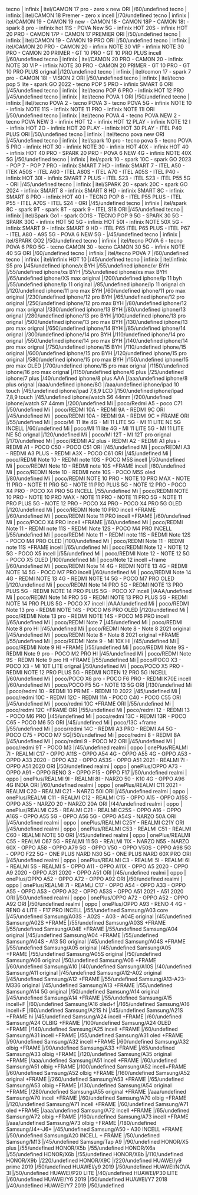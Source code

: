 tecno | infinix | itel/CAMON 17 pro - zero x new ORI |/60/undefined
tecno | infinix | itel/CAMON 18 Premer - zero x incell |/70/undefined
tecno | infinix | itel/CAMON 19 - CAMON 19 new - CAMON 18 - CAMON 18P - CAMON 18t - spark 8 pro - infinix hot 11S - POVA New 5G - infinix HOT 20S - infinix HOT 20 PRO - CAMON 17P - CAMON 17 PREMIER ORI |/50/undefined
tecno | infinix | itel/CAMON 19 - CAMON 19 PRO ORI |/50/undefined
tecno | infinix | itel/CAMON 20 PRO - CAMON 20 - infinix NOTE 30 VIP - infinix NOTE 30 PRO - CAMON 20 PRIMER - GT 10 PRO - GT 10 PRO PLUS incell |/60/undefined
tecno | infinix | itel/CAMON 20 PRO - CAMON 20 - infinix NOTE 30 VIP - infinix NOTE 30 PRO - CAMON 20 PRIMER - GT 10 PRO - GT 10 PRO PLUS orignal |/120/undefined
tecno | infinix | itel/comon 17 - spark 7 pro - CAMON 18I - VISION 2 ORI |/50/undefined
tecno | infinix | itel/tecno pop 5 lite - spark GO 2022 - tecno POP 5 PRO - infinix SMART 6 ORI |/45/undefined
tecno | infinix | itel/tecno POP 6 PRO - infinix HOT 12 PRO |/45/undefined
tecno | infinix | itel/tecno POVA 1 ORI |/50/undefined
tecno | infinix | itel/tecno POVA 2 - tecno POVA 3 - tecno POVA 5G - infinix NOTE 10 - infinix NOTE 11S - infinix NOTE 11 PRO - infinix NOTE 11I ORI |/50/undefined
tecno | infinix | itel/tecno POVA 4 - tecno POVA NEW 2 - tecno POVA NEW 3 - infinix HOT 12 - infinix HOT 12 PLAY - infinix NOTE 12 I - infinix HOT 2O - infinix HOT 20 PLAY - infinix HOT 30 PLAY - ITEL P40 PLUS ORI |/50/undefined
tecno | infinix | itel/tecno pova new ORI |/45/undefined
tecno | infinix | itel/spark 10 pro - tecno pova 5 - tecno POVA 5 PRO - infinix HOT 30 - infinix NOTE 30 - infinix HOT 40X - infinix HOT 40 - infinix HOT 40 PRO - SPARK 20 PRO - POVA 6 NEW 4G - infinix NOTE 40X 5G |/50/undefined
tecno | infinix | itel/spark 10 - spark 10C - spark GO 2023 - POP 7 - POP 7 PRO - infinix SMART 7 HD - infinix SMART 7 - ITEL A50 - ITEK A50S - ITEL A60 - ITEL A60S - ITEL A70 - ITEL A05S - ITEL P40 - infinix HOT 30I - infinix SMART 7 PLUS - ITEL S23 - ITEL S23 - ITEL P55 5G - ORI |/45/undefined
tecno | infinix | itel/SPARK 20 - spark 20C - spark GO 2024 - infinix SMART 8 - infinix SMART 8 HD - infinix SMART 8C - infinix SMART 8 PRO - infinix HOT 40 I - TECNO POP 8 - ITEL P55 PLUS - ITEL P55 - ITEL A70S - ITEL S24 - ORI |/45/undefined
tecno | infinix | itel/spark 8C - spark 9T - spark 8T - spark 9 - ITEL S18 ORI |/45/undefined
tecno | infinix | itel/Spark Go1 - spark GO1S - TECNO POP 9 5G - SPARK 30 5G - SPARK 30C - infinix HOT 50 5G - infinix HOT 50I - infinix NOTE 50X 5G - infinix SMART 9 - infinix SMART 9 HD - ITEL P65 ITEL P65 PLUS - ITEL P67 - ITEL A80 - A95 5G - POVA 6 NEW 5G - |/45/undefined
tecno | infinix | itel/SPARK GO2 |/50/undefined
tecno | infinix | itel/tecno POVA 6 - tecno POVA 6 PRO 5G - tecno CAMON 30 - tecno CAMON 30 5G - infinix NOTE 40 5G ORI |/60/undefined
tecno | infinix | itel/tecno POVA 7 |/60/undefined
tecno | infinix | itel/infinix HOT 10 |/45/undefined
tecno | infinix | itel/infinix S5 pro |/45/undefined
iphone/x BYH |/55/undefined
iphone/xr BYH |/55/undefined
iphone/xs BYH |/55/undefined
iphone/xs max BYH |/65/undefined
iphone/XS max original |/200/undefined
iphone/Ip 11 byh |/55/undefined
iphone/Ip 11 original |/85/undefined
iphone/Ip 11 orignal ch |/120/undefined
iphone/11 pro max BYH |/60/undefined
iphone/11 pro max original |/230/undefined
iphone/12 pro BYH |/65/undefined
iphone/12 pro original |/250/undefined
iphone/12 pro max BYH |/80/undefined
iphone/12 pro max orignal |/330/undefined
iphone/13 BYH |/80/undefined
iphone/13 orignal |/280/undefined
iphone/13 pro BYH |/100/undefined
iphone/13 pro orignal |/500/undefined
iphone/13 pro max BYH |/130/undefined
iphone/13 pro max orignal |/650/undefined
iphone/14 BYH |/85/undefined
iphone/14 orignal |/300/undefined
iphone/14 pro BYH |/110/undefined
iphone/14 pro orignal |/550/undefined
iphone/14 pro max BYH |/140/undefined
iphone/14 pro max orignal |/750/undefined
iphone/15 BYH |/110/undefined
iphone/15 original |/600/undefined
iphone/15 pro BYH |/120/undefined
iphone/15 pro original |/580/undefined
iphone/15 pro max BYH |/150/undefined
iphone/15 pro max OLED |/700/undefined
iphone/15 pro max orignal |/1150/undefined
iphone/16 pro max orignal |/1150/undefined
iphone/6 plus |/25/undefined
iphone/7 plus |/40/undefined
iphone/8 plus AAA |/aaa/undefined
iphone/8 plus orignal |/aaa/undefined
iphone/8G |/aaa/undefined
iphone/ipad 10 touch |/45/undefined
iphone/ipad 7,8,9 LCD |/150/undefined
iphone/ipad 7,8,9 touch |/45/undefined
iphone/watch S6 44mm |/200/undefined
iphone/watch S7 44mm |/200/undefined
Mi | poco/Redmi A5 - poco C71 |/50/undefined
Mi | poco/REDMI 10A - REDMI 9A - REDMI 9C ORI |/45/undefined
Mi | poco/REDMI 10A - REDMI 9A - REDMI 9C + FRAME ORI |/55/undefined
Mi | poco/MI 11 lite 4G - MI 11 LITE 5G - MI 11 LITE NE 5G INCELL |/60/undefined
Mi | poco/MI 11 lite 4G - MI 11 LITE 5G - MI 11 LITE NE 5G  orignal |/120/undefined
Mi | poco/MI 12T - MI 12T pro orignal |/170/undefined
Mi | poco/REDMI A2 plus - REDMI A2 - REDMI A1 plus - REDMI A1 - POCO C50 - POCO C51 ORI |/45/undefined
Mi | poco/REDMI A3 - REDMI A3 PLUS - REDMI A3X - POCO C61 ORI |/45/undefined
Mi | poco/REDMI Note 10 - REDMI note 10S - POCO M5S incell |/50/undefined
Mi | poco/REDMI Note 10 - REDMI note 10S +FRAME incell |/60/undefined
Mi | poco/REDMI Note 10 - REDMI note 10S - POCO M5S oled |/80/undefined
Mi | poco/REDMI NOTE 10 PRO - NOTE 10 PRO MAX - NOTE 11 PRO - NOTE 11 PRO 5G - NOTE 11 PRO PLUS 5G - NOTE 12 PRO - POCO X4 PRO - POCO X4 PRO 5G INCELL |/55/undefined
Mi | poco/REDMI NOTE 10 PRO - NOTE 10 PRO MAX - NOTE 11 PRO - NOTE 11 PRO 5G - NOTE 11 PRO PLUS 5G - NOTE 12 PRO - POCO X4 PRO - POCO X4 PRO 5G OLED |/120/undefined
Mi | poco/REDMI Note 10  PRO incell +FRAME |/60/undefined
Mi | poco/REDMI Note 11  PRO incell +FRAME |/60/undefined
Mi | poco/POCO X4 PRO incell +FRAME |/60/undefined
Mi | poco/REDMI Note 11 - REDMI note 11S - REDMI Note 12S - POCO M4 PRO INCELL |/55/undefined
Mi | poco/REDMI Note 11 - REDMI note 11S - REDMI Note 12S - POCO M4 PRO OLED |/100/undefined
Mi | poco/REDMI Note 11 - REDMI note 11S +FRAME incell |/65/undefined
Mi | poco/REDMI Note 12 - NOTE 12 5G - POCO X5 incell |/55/undefined
Mi | poco/REDMI Note 12 - NOTE 12 5G - POCO X5 OLED |/100/undefined
Mi | poco/Note 12 incell +frame |/60/undefined
Mi | poco/REDMI Note 14 4G - REDMI NOTE 13 4G - REDMI NOTE 14 5G - POCO M7 PRO incell |/60/undefined
Mi | poco/REDMI Note 14 4G - REDMI NOTE 13 4G - REDMI NOTE 14 5G - POCO M7 PRO OLED |/120/undefined
Mi | poco/REDMI Note 14 PRO 5G - REDMI NOTE 13 PRO PLUS 5G - REDMI NOTE 14 PRO PLUS 5G - POCO X7 incell |/AAA/undefined
Mi | poco/REDMI Note 14 PRO 5G - REDMI NOTE 13 PRO PLUS 5G - REDMI NOTE 14 PRO PLUS 5G - POCO X7 incell |/AAA/undefined
Mi | poco/REDMI Note 13 pro - REDMI NOTE 14S - POCO M6 PRO OLED |/120/undefined
Mi | poco/REDMI Note 13 pro - REDMI NOTE 14S - POCO M6 PRO incell |/65/undefined
Mi | poco/REDMI Note 7 |/45/undefined
Mi | poco/REDMI Note 8 pro HI |/45/undefined
Mi | poco/REDMI Note 8 - Note 8 2021 original |/45/undefined
Mi | poco/REDMI Note 8 - Note 8 2021 original +FRAME |/55/undefined
Mi | poco/REDMI Note 9 - MI 10X HI |/45/undefined
Mi | poco/REDMI Note 9 HI +FRAME |/55/undefined
Mi | poco/REDMI Note 9S - REDMI Note 9 pro - POCO M2 PRO HI |/45/undefined
Mi | poco/REDMI Note 9S - REDMI Note 9 pro HI +FRAME |/55/undefined
Mi | poco/POCO X3 - POCO X3 - MI 10T LITE orignal |/50/undefined
Mi | poco/POCO X5 PRO - REDMI NOTE 12 PRO PLUS 5G - REDMI NOTEN 12 PRO 5G INCELL |/60/undefined
Mi | poco/POCO X6 pro - POCO F6 PRO - REDMI K70E incell |/60/undefined
Mi | poco/POCO F5 5G - NOTE 13 5G ORI |/130/undefined
Mi | poco/redmi 10 - REDMI 10 PRIME - REDMI 10 2022 |/45/undefined
Mi | poco/redmi 10C - REDMI 12C - REDMI 11A - POCO C40 - POCO C55 ORI |/45/undefined
Mi | poco/redmi 10C +FRAME ORI |/55/undefined
Mi | poco/redmi 12C +FRAME ORI |/55/undefined
Mi | poco/redmi 12 - REDMI 13 - POCO M6 PRO |/45/undefined
Mi | poco/redmi 13C - REDMI 13R - POCO C65 - POCO M6 5G ORI |/45/undefined
Mi | poco/13C +frame |/55/undefined
Mi | poco/redmi 14C - REDMI A3 PRO - REDMI A4 5G - POCO C75 - POCO M7 5G|/50/undefined
Mi | poco/redmi 8 - REDMI 8A |/45/undefined
Mi | poco/redmi 9 - POCO M2 ORI |/45/undefined
Mi | poco/redmi 9T - POCO M3 |/45/undefined
realmi | oppo | onePlus/REALMI 7I - REALMI C17 - OPPO A11S - OPPO A54 4G - OPPO A55 4G - OPPO A53 - OPPO A33 2020 - OPPO A32 - OPPO A53S - OPPO A51 2021 - REALMI 7I - OPPO A51 2020 ORI |/50/undefined
realmi | oppo | onePlus/OPPO A73 - OPPO A91 - OPPO RENO 3 - OPPO F15 - OPPO F17 |/50/undefined
realmi | oppo | onePlus/REALMI 9I - REALMI 8I - NARZO 50 - K10 4G - OPPO A96 4G INDIA ORI |/60/undefined
realmi | oppo | onePlus/REALMI C11 2021 - REALMI C20 - REALMI C21 - NARZO 50I ORI |/45/undefined
realmi | oppo | onePlus/REALMI C11 - REALMI C12 - REALMI C15 - OPPO A15 - OPPO A15S - OPPO A35 - NARZO 20 - NARZO 20A ORI |/44/undefined
realmi | oppo | onePlus/REALMI C25 - REALMI C21 - REALMI C25S - OPPO A16 - OPPO A16S - OPPO A55 5G - OPPO A56 5G - OPPO A54S - NARZO 50A ORI |/45/undefined
realmi | oppo | onePlus/REALMI C25Y - REALMI C21Y ORI |/45/undefined
realmi | oppo | onePlus/REALMI C53 - REALMI C51 - REALMI C60 - REALMI NOTE 50 ORI |/45/undefined
realmi | oppo | onePlus/REALMI C55 - REALMI C67 5G - REALMI 11 5G - REALMI 11X - NARZO N55 - NARZO 60X - OPPO A58 - OPPO A79 5G - OPPO V50 - OPPO V50S - OPPO A98 5G - OPPO F22 5G - ONE PLUS NARD N30 5G - ONE PLUS NARD 60X PRO ORI |/45/undefined
realmi | oppo | onePlus/REALMI C3 - REALMI 5I - REALMI 6I - REALMI 5S - REALMI 5 - OPPO A11 - OPPO A11X - OPPO A5 2020 - OPPO A9 2020 - OPPO A31 2020 - OPPO A51 ORI |/45/undefined
realmi | oppo | onePlus/OPPO A52 - OPPO A72 - OPPO A92 ORI |/50/undefined
realmi | oppo | onePlus/REALMI 7I - REAMLI C17 - OPPO A54 - OPPO A33 - OPPO A55 - OPPO A53 - OPPO A32 - OPPO A53S - OPPO A51 2021 - A51 2020 ORI |/50/undefined
realmi | oppo | onePlus/OPPO A72 - OPPO A52 - OPPO A92 ORI |/50/undefined
realmi | oppo | onePlus/OPPO A93 - RENO 4 4G - RENO 4 LITE - F17 PRO INCELL |/55/undefined
Samsung/A03 core |/45/undefined
Samsung/A03S - A02S - A03 - A04E original |/45/undefined
Samsung/A02S +FRAME |/55/undefined
Samsung/A03S +FRAME |/55/undefined
Samsung/A04E +FRAME |/55/undefined
Samsung/A04 original |/45/undefined
Samsung/A04 +FRAME |/55/undefined
Samsung/A04S - A13 5G original |/45/undefined
Samsung/A04S +FRAME |/55/undefined
Samsung/A05 original |/45/undefined
Samsung/A05 +FRAME |/55/undefined
Samsung/A05S original |/50/undefined
Samsung/A06 original |/50/undefined
Samsung/A06 +FRAME |/60/undefined
Samsung/A10 |/40/undefined
Samsung/A10S |/40/undefined
Samsung/A11 original |/45/undefined
Samsung/A12-A02 original |/45/undefined
Samsung/A12 +FRAME |/55/undefined
Samsung/A13-A23-M336 original |/45/undefined
Samsung/A13 +FRAME |/55/undefined
Samsung/A14 5G original |/50/undefined
Samsung/A14 original |/45/undefined
Samsung/A14 +FRAME |/55/undefined
Samsung/A15 incell+F |/60/undefined
Samsung/A16 oled+f |/165/undefined
Samsung/A16 incell+F |/60/undefined
Samsung/A21S hi |/45/undefined
Samsung/A21S +FRAME hi |/45/undefined
Samsung/A24 incell +FRAME |/60/undefined
Samsung/A24 OLBIG +FRAME |/100/undefined
Samsung/A24 OLED +FRAME |/140/undefined
Samsung/A25 incell +FRAME |/60/undefined
Samsung/A31 incell +FRAME |/55/undefined
Samsung/A31 oled +FRAME |/90/undefined
Samsung/A32 incell +FRAME |/60/undefined
Samsung/A32 olbig +FRAME |/90/undefined
Samsung/A33 +FRAME |/65/undefined
Samsung/A33 olbig +FRAME |/120/undefined
Samsung/A35 original +FRAME |/aaa/undefined
Samsung/A51 incell +FRAME |/60/undefined
Samsung/A51 olbig +FRAME |/100/undefined
Samsung/A52 incell+FRAME |/60/undefined
Samsung/A52 olbig +FRAME |/160/undefined
Samsung/A52 original +FRAME |/260/undefined
Samsung/A53 +FRAME |/65/undefined
Samsung/A53 olbig +FRAME |/130/undefined
Samsung/A54 original +FRAME |/280/undefined
Samsung/A55 original +FRAME |/aaa/undefined
Samsung/A70 incell +FRAME |/60/undefined
Samsung/A70 olbig +FRAME |/120/undefined
Samsung/A71 incell +FRAME |/60/undefined
Samsung/A71 oled +FRAME |/aaa/undefined
Samsung/A72 incell +FRAME |/65/undefined
Samsung/A72 olbig +FRAME |/160/undefined
Samsung/A73 incell +FRAME |/aaa/undefined
Samsung/A73 olbig +FRAME |/180/undefined
Samsung/J4+-J6+ |/45/undefined
Samsung/A50 - A30 INCELL +FRAME |/50/undefined
Samsung/A20 INCELL + FRAME |/50/undefined
Samsung/M13 |/45/undefined
Samsung/Tap A9 |/90/undefined
HONOR/X5 plus |/55/undefined
HONOR/X5b |/55/undefined
HONOR/X6a |/55/undefined
HONOR/X6b |/55/undefined
HONOR/X8b |/110/undefined
HONOR/X9b |/220/undefined
HONOR/X9C |/220/undefined
HUAWEI/y9 prime 2019 |/50/undefined
HUAWEI/y9 2019 |/50/undefined
HUAWEI/NOVA 3I |/50/undefined
HUAWEI/P20 LITE |/40/undefined
HUAWEI/P30 LITE |/60/undefined
HUAWEI/Y6 2019 |/50/undefined
HUAWEI/Y7 2018 |/40/undefined
HUAWEI/Y7 2019 |/50/undefined